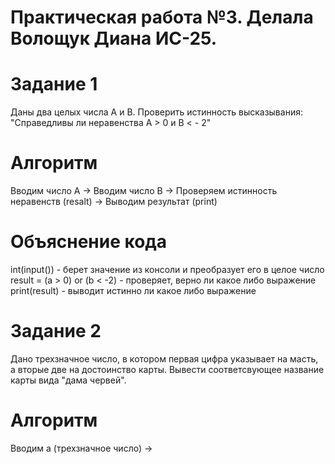 # Практическая работа №3. Делала Волощук Диана ИС-25.
# Задание 1
Даны два целых числа А и В. Проверить истинность высказывания: "Справедливы ли неравенства А > 0 и В < - 2" 
# Алгоритм
Вводим число А
->
Вводим число В
->
Проверяем истинность неравенств (resalt)
->
Выводим результат (print)
# Объяснение кода
int(input()) - берет значение из консоли и преобразует его в целое число 
result = (a > 0) or (b < -2) - проверяет, верно ли какое либо выражение 
print(result) - выводит истинно ли какое либо выражение

#  Задание 2
Дано трехзначное число, в котором первая цифра указывает на масть, а вторые две на достоинство карты. Вывести соответсвующее название карты вида "дама червей".
# Алгоритм
Вводим а (трехзначное число)
->
